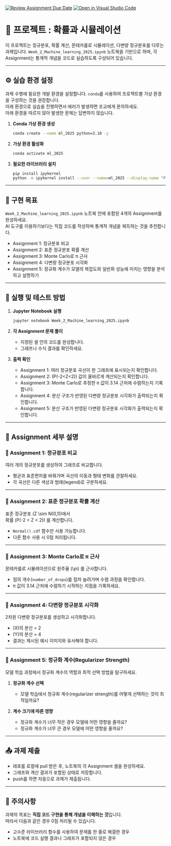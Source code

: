 [![Review Assignment Due Date](https://classroom.github.com/assets/deadline-readme-button-22041afd0340ce965d47ae6ef1cefeee28c7c493a6346c4f15d667ab976d596c.svg)](https://classroom.github.com/a/CwAYw1mA)
[![Open in Visual Studio Code](https://classroom.github.com/assets/open-in-vscode-2e0aaae1b6195c2367325f4f02e2d04e9abb55f0b24a779b69b11b9e10269abc.svg)](https://classroom.github.com/online_ide?assignment_repo_id=20659783&assignment_repo_type=AssignmentRepo)
# 📘 프로젝트 : 확률과 시뮬레이션

이 프로젝트는 정규분포, 확률 계산, 몬테카를로 시뮬레이션, 다변량 정규분포를 다루는 과제입니다. `Week_2_Machine_learning_2025.ipynb` 노트북을 기반으로 하며, 각 Assignment는 통계적 개념을 코드로 실습하도록 구성되어 있습니다.

---

## ⚙️ 실습 환경 설정

과제 수행에 필요한 개발 환경을 설정합니다. `conda`를 사용하여 프로젝트별 가상 환경을 구성하는 것을 권장합니다.  
아래 환경으로 실습을 진행하면서 에러가 발생하면 조교에게 문의하세요.  
아래 환경을 따르지 않아 발생한 문제는 답변하지 않습니다.

1. **Conda 가상 환경 생성**
    ```bash
    conda create --name ml_2025 python=3.10 -y
    ```

2. **가상 환경 활성화**
    ```bash
    conda activate ml_2025
    ```

3. **필요한 라이브러리 설치**
    ```bash
    pip install ipykernel
    python -m ipykernel install --user --name=ml_2025 --display-name "Python (ml_2025)"
    ```

---

## 🎯 구현 목표

`Week_2_Machine_learning_2025.ipynb` 노트북 안에 포함된 4개의 Assignment를 완성하세요.  
AI 도구를 이용하기보다는 직접 코드를 작성하며 통계적 개념을 체득하는 것을 추천합니다.

- Assignment 1: 정규분포 비교  
- Assignment 2: 표준 정규분포 확률 계산  
- Assignment 3: Monte Carlo로 π 근사  
- Assignment 4: 다변량 정규분포 시각화
- Assignment 5: 정규화 계수가 모델의 복잡도와 일반화 성능에 미치는 영향을 분석하고 설명하기

---

## 🚀 실행 및 테스트 방법

1. **Jupyter Notebook 실행**
    ```bash
    jupyter notebook Week_2_Machine_learning_2025.ipynb
    ```

2. **각 Assignment 문제 풀이**
    - 지정된 셀 안의 코드를 완성합니다.  
    - 그래프나 수식 결과를 확인하세요.  

3. **출력 확인**
    - Assignment 1: 여러 정규분포 곡선이 한 그래프에 표시되는지 확인합니다.  
    - Assignment 2: \(P(-2<Z<2)\) 값이 올바르게 계산되는지 확인합니다.  
    - Assignment 3: Monte Carlo로 추정한 π 값이 3.14 근처에 수렴하는지 기록합니다.
    - Assignment 4: 분산 구조가 반영된 다변량 정규분포 시각화가 출력되는지 확인합니다.  
    - Assignment 5: 분산 구조가 반영된 다변량 정규분포 시각화가 출력되는지 확인합니다.  

---

## 📂 Assignment 세부 설명

### 📝 Assignment 1: 정규분포 비교
여러 개의 정규분포를 생성하여 그래프로 비교합니다.  
- 평균과 표준편차를 바꿔가며 곡선의 이동과 형태 변화를 관찰하세요.  
- 각 곡선은 다른 색상과 범례(legend)로 구분하세요.  

---

### 📝 Assignment 2: 표준 정규분포 확률 계산
표준 정규분포 \(Z \sim N(0,1)\)에서  
확률 \(P(-2 < Z < 2)\) 를 계산합니다.  
- `Normal().cdf` 함수만 사용 가능합니다.  
- 다른 함수 사용 시 0점 처리됩니다.  

---

### 📝 Assignment 3: Monte Carlo로 π 근사
몬테카를로 시뮬레이션으로 원주율 \(\pi\) 를 근사합니다.  
- 점의 개수(`number_of_drops`)를 점차 늘려가며 수렴 과정을 확인합니다.  
- π 값이 3.14 근처에 수렴하기 시작하는 지점을 기록하세요.  

---

### 📝 Assignment 4: 다변량 정규분포 시각화
2차원 다변량 정규분포를 생성하고 시각화합니다.  
- \(X\)의 분산 = 2  
- \(Y\)의 분산 = 4  
- 결과는 제시된 예시 이미지와 유사해야 합니다.  

---

### 📝 Assignment 5: 정규화 계수(Regularizer Strength)

모델 학습 과정에서 정규화 계수의 역할과 최적 선택 방법을 탐구하세요.

1. **정규화 계수 선택**  
   - 모델 학습에서 정규화 계수(regularizer strength)를 어떻게 선택하는 것이 최적일까요?  

2. **계수 크기에 따른 영향**  
   - 정규화 계수가 너무 작은 경우 모델에 어떤 영향을 줄까요?  
   - 정규화 계수가 너무 큰 경우 모델에 어떤 영향을 줄까요?  
 
---

## 📤 과제 제출

- 레포를 로컬에 pull 받은 후, 노트북의 각 Assignment 셀을 완성하세요.  
- 그래프와 계산 결과가 포함된 상태로 저장합니다.  
- push를 하면 자동으로 과제가 제출됩니다.  

---

## 🚨 주의사항
과제의 목표는 **직접 코드 구현을 통해 개념을 이해하는 것**입니다.  
따라서 다음과 같은 경우 0점 처리될 수 있습니다.  

- 고수준 라이브러리 함수를 사용하여 문제를 한 줄로 해결한 경우  
- 노트북에 코드 실행 결과나 그래프가 포함되지 않은 경우  

